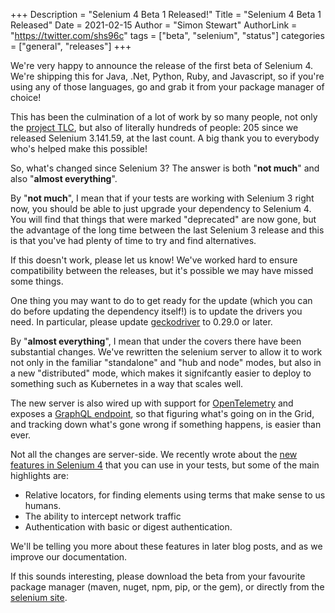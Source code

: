 +++
Description = "Selenium 4 Beta 1 Released!"
Title = "Selenium 4 Beta 1 Released"
Date = 2021-02-15
Author = "Simon Stewart"
AuthorLink = "https://twitter.com/shs96c"
tags = ["beta", "selenium", "status"]
categories = ["general", "releases"]
+++

We're very happy to announce the release of the first beta of Selenium
4. We're shipping this for Java, .Net, Python, Ruby, and Javascript,
so if you're using any of those languages, go and grab it from your
package manager of choice!

This has been the culmination of a lot of work by so many people, not
only the [project TLC][tlc], but also of literally hundreds of people:
205 since we released Selenium 3.141.59, at the last count. A big
thank you to everybody who's helped make this possible!

So, what's changed since Selenium 3? The answer is both "**not much**"
and also "**almost everything**".

By "**not much**", I mean that if your tests are working with Selenium
3 right now, you should be able to just upgrade your dependency to
Selenium 4. You will find that things that were marked "deprecated"
are now gone, but the advantage of the long time between the last
Selenium 3 release and this is that you've had plenty of time to try
and find alternatives.

If this doesn't work, please let us know! We've worked hard to ensure
compatibility between the releases, but it's possible we may have
missed some things.

One thing you may want to do to get ready for the update (which you
can do before updating the dependency itself!) is to update the
drivers you need. In particular, please update [geckodriver][] to
0.29.0 or later.

By "**almost everything**", I mean that under the covers there have
been substantial changes. We've rewritten the selenium server to allow
it to work not only in the familiar "standalone" and "hub and node"
modes, but also in a new "distributed" mode, which makes it
signifcantly easier to deploy to something such as Kubernetes in a way
that scales well.

The new server is also wired up with support for [OpenTelemetry][] and
exposes a [GraphQL endpoint][graphql], so that figuring what's going
on in the Grid, and tracking down what's gone wrong if something
happens, is easier than ever.

Not all the changes are server-side. We recently wrote about the [new
features in Selenium 4][se4] that you can use in your tests, but some
of the main highlights are:

  * Relative locators, for finding elements using terms that make
    sense to us humans.
  * The ability to intercept network traffic
  * Authentication with basic or digest authentication.

We'll be telling you more about these features in later blog posts,
and as we improve our documentation.

If this sounds interesting, please download the beta from your
favourite package manager (maven, nuget, npm, pip, or the gem), or
directly from the [selenium site][download].

[download]: /downloads
[geckodriver]: https://github.com/mozilla/geckodriver/releases
[graphql]: https://github.com/SeleniumHQ/selenium/blob/selenium-4.0.0-beta-1/java/server/src/org/openqa/selenium/grid/graphql/selenium-grid-schema.graphqls
[OpenTelemetry]: https://opentelemetry.io
[se4]: /blog/2020/what-is-coming-in-selenium-4-new-tricks/
[tlc]: /structure/#tlc